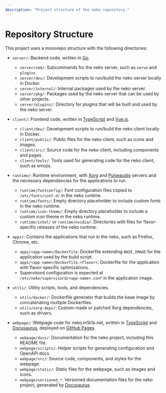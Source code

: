 ```yaml
---
description: "Project structure of the neko repository."
---
```


# Repository Structure

This project uses a monorepo structure with the following directories:

- `server/`: Backend code, written in [Go](https://go.dev/).
  - `server/cmd/`: Subcommands for the neko server, such as `serve` and `plugins`.
  - `server/dev/`: Development scripts to run/build the neko server locally in Docker.
  - `server/internal/`: Internal packages used by the neko server.
  - `server/pkg/`: Packages used by the neko server that can be used by other projects.
  - `server/plugins/`: Directory for plugins that will be built and used by the neko server.

- `client/`: Frontend code, written in [TypeScript](https://www.typescriptlang.org/) and [Vue.js](https://vuejs.org/).
  - `client/dev/`: Development scripts to run/build the neko client locally in Docker.
  - `client/public/`: Public files for the neko client, such as icons and images.
  - `client/src/`: Source code for the neko client, including components and pages.
  - `client/tools/`: Tools used for generating code for the neko client, such as emojis.

- `runtime/`: Runtime environment, with [Xorg](https://www.x.org/wiki/) and [Pulseaudio](https://www.freedesktop.org/wiki/Software/PulseAudio/) servers and the necessary dependencies for the applications to run.
  - `runtime/fontconfig/`: Font configuration files copied to `/etc/fonts/conf.d/` in the neko runtime.
  - `runtime/fonts/`: Empty directory placeholder to include custom fonts in the neko runtime.
  - `runtime/icon-theme/`: Empty directory placeholder to include a custom icon theme in the neko runtime.
  - `runtime/intel/` or `runtime/nvidia/`: Directories with files for flavor-specific releases of the neko runtime.

- `apps/`: Contains the applications that run in the neko, such as Firefox, Chrome, etc.
  - `apps/<app-name>/Dockerfile`: Dockerfile extending `BASE_IMAGE` for the application used by the build script.
  - `apps/<app-name>/Dockerfile.<flavor>`: Dockerfile for the application with flavor-specific optimizations.
  - Supervisord configuration is expected at `/etc/neko/supervisord/<app-name>.conf` in the application image.

- `utils/`: Utility scripts, tools, and dependencies.
  - `utils/docker/`: Dockerfile generator that builds the base image by concatenating multiple Dockerfiles.
  - `utils/xorg-deps/`: Custom-made or patched Xorg dependencies, such as drivers.

- `webpage/`: Webpage code for neko.m1k1o.net, written in [TypeScript](https://www.typescriptlang.org/) and [Docusaurus](https://docusaurus.io/), deployed on [GitHub Pages](https://pages.github.com/).
  - `webpage/docs/`: Documentation for the neko project, including this README file.
  - `webpage/scripts/`: Helper scripts for generating configuration and OpenAPI docs.
  - `webpage/src/`: Source code, components, and styles for the webpage.
  - `webpage/static/`: Static files for the webpage, such as images and icons.
  - `webpage/versioned_*`: Versioned documentation files for the neko project, generated by [Docusaurus](https://docusaurus.io/).